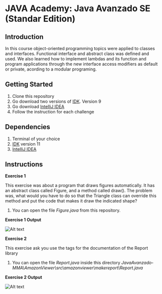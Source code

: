 # JAVA Academy: Java Avanzado SE (Standar Edition)

## Introduction

In this course object-oriented programming topics were applied to classes and interfaces. Functional interface and abstract class was defined and used. We also learned how to implement lambdas and its function and program applications through the new interface access modifiers as default or private, acording to a modular programing.

## Getting Started

1. Clone this repository
2. Go download two versions of [IDK](https://adoptopenjdk.net/?variant=openjdk11&jvmVariant=hotspot). Version 9
3. Go download [IntelliJ IDEA](https://www.jetbrains.com/es-es/idea/download/#section=windows) 
4. Follow the instruction for each challenge

## Dependencies

1. Terminal of your choice
2. [IDK](https://adoptopenjdk.net/?variant=openjdk11&jvmVariant=hotspot) version 11
3. [IntelliJ IDEA](https://www.jetbrains.com/es-es/idea/download/#section=windows)

## Instructions

**Exercise 1**

This exercise was about a program that draws figures automatically. It has an abstract class called Figure, and a method called draw(). The problem was, what would you have to do so that the Triangle class can override this method and put the code that makes it draw the indicated shape?

1. You can open the file *Figure.java* from this repository. 


**Exercise 1 Output**

![Alt text](http://i.imgur.com/Jh7PXFF.png?raw=true "JavaHome")

**Exercise 2**

This exercise ask you use the tags for the documentation of the Report library

1. You can open the file *Report.java* inside this directory *JavaAvanzado-MMA\AmazonViewer\src\amazonviewer\makereport\Report.java*


**Exercise 2 Output**

![Alt text](http://i.imgur.com/3CUUY5G.png?raw=true "JavaHome")
